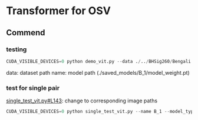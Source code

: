 # Transformer for OSV

## Commend
### testing
```python
CUDA_VISIBLE_DEVICES=0 python demo_vit.py --data ./../BHSig260/Bengali --name B_1 --batchSize 1 --imageSize 172 --model_type olp --test_only --load "model_weight.pt"
```

data: dataset path
name: model path (./saved_models/B_1/model_weight.pt)

### test for single pair

[single_test_vit.py#L143](https://github.com/mcshih/OSV_vit/blob/main/single_test_vit.py#L143): change to corresponding image paths

```python
CUDA_VISIBLE_DEVICES=0 python single_test_vit.py --name B_1 --model_type olp --imageSize 172 --load "model_weight.pt"
